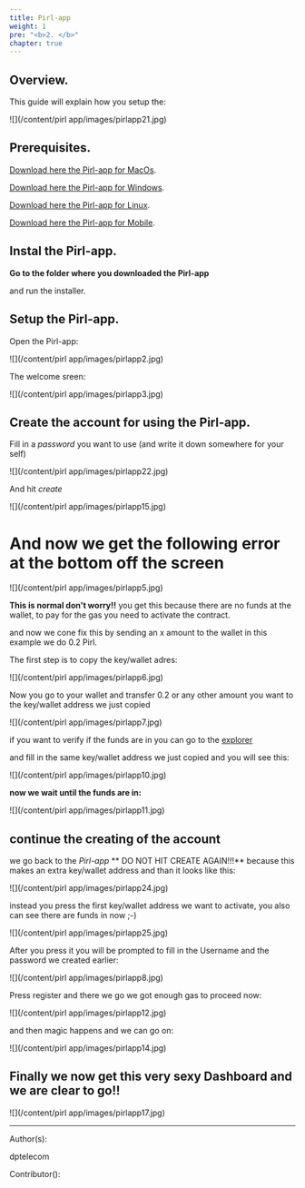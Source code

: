 ```yaml
---
title: Pirl-app
weight: 1
pre: "<b>2. </b>"
chapter: true
---
```


## Overview.

This guide will explain how you setup the:

![](/content/pirl app/images/pirlapp21.jpg)




## Prerequisites.

[Download here the Pirl-app for MacOs](http://example.com/ "With a Title").

[Download here the Pirl-app for Windows](http://example.com/ "With a Title").

[Download here the Pirl-app for Linux](http://example.com/ "With a Title").

[Download here the Pirl-app for Mobile](http://example.com/ "With a Title").


## Instal the Pirl-app.

**Go to the folder where you downloaded the Pirl-app** 

and run the  installer.



## Setup the Pirl-app.

Open the Pirl-app:

![](/content/pirl app/images/pirlapp2.jpg)

The welcome sreen:

![](/content/pirl app/images/pirlapp3.jpg)


## Create the account for using the Pirl-app.

Fill in a *password* you want to use (and write it down somewhere for your self)

![](/content/pirl app/images/pirlapp22.jpg)

And hit *create*

![](/content/pirl app/images/pirlapp15.jpg)

# And now we get the following error at the bottom off the screen 

![](/content/pirl app/images/pirlapp5.jpg)


**This is normal don't worry!!**
you get this because there are no funds at the wallet,
to pay for the gas you need to activate the contract.

and now we cone fix this by sending an x amount to the wallet
in this example we do 0.2 Pirl.

The first step is to copy the key/wallet adres:

![](/content/pirl app/images/pirlapp6.jpg)


Now you  go to your wallet and transfer 0.2 or any other amount you want to the key/wallet address we just copied

![](/content/pirl app/images/pirlapp7.jpg)


if you want to verify if the funds are in you can go to the  [explorer](https://devexplorer.pirl.io/home  "explorer")

and fill in the same key/wallet address we just copied and you will see this:

![](/content/pirl app/images/pirlapp10.jpg)


**now we wait until the funds are in:**


![](/content/pirl app/images/pirlapp11.jpg)


## continue the creating of the account

we go back to the *Pirl-app*
**  DO NOT HIT CREATE AGAIN!!!**
because this makes an extra key/wallet address
and than it looks like this:

![](/content/pirl app/images/pirlapp24.jpg)


instead you press the first key/wallet address we want to activate,
you also can see there are funds in now ;-)

![](/content/pirl app/images/pirlapp25.jpg)



After you press it you will be prompted to fill in the Username and the password we created earlier:

![](/content/pirl app/images/pirlapp8.jpg)


Press register and there we go we got enough gas to proceed now:

![](/content/pirl app/images/pirlapp12.jpg)

and then magic happens and we can go on:

![](/content/pirl app/images/pirlapp14.jpg)

## Finally we now get this very sexy Dashboard and we are clear to go!!

![](/content/pirl app/images/pirlapp17.jpg)



---
Author(s):

dptelecom

Contributor():


















